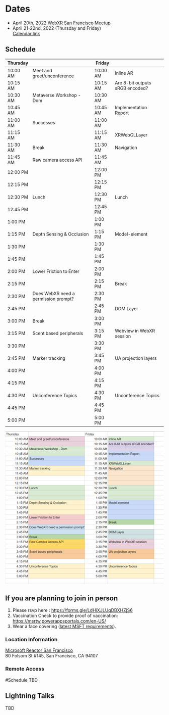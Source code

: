 # Dates

- April 20th, 2022 [WebXR San Francisco Meetup](https://www.meetup.com/Web-VR/events/285074729/)
- April 21-22nd, 2022 (Thursday and Friday)</br>
[Calendar link](https://www.w3.org/events/meetings/49c83780-eb0d-4d0a-a619-4d8f0637f7dd)</br>

## Schedule



| Thursday |                                      | Friday   |                                 |
| -------- | ------------------------------------ | -------- | ------------------------------- |
| 10:00 AM | Meet and greet/unconference          | 10:00 AM | Inline AR                       |
| 10:15 AM |                                      | 10:15 AM | Are 8-bit outputs sRGB encoded? |
| 10:30 AM | Metaverse Workshop - Dom             | 10:30 AM |                                 |
| 10:45 AM |                                      | 10:45 AM | Implementation Report           |
| 11:00 AM | Successes                            | 11:00 AM |                                 |
| 11:15 AM |                                      | 11:15 AM | XRWebGLLayer                    |
| 11:30 AM | Break                                | 11:30 AM | Navigation                      |
| 11:45 AM | Raw camera access API                | 11:45 AM |                                 |
| 12:00 PM |                                      | 12:00 PM |                                 |
| 12:15 PM |                                      | 12:15 PM |                                 |
| 12:30 PM | Lunch                                | 12:30 PM | Lunch                           |
| 12:45 PM |                                      | 12:45 PM |                                 |
| 1:00 PM  |                                      | 1:00 PM  |                                 |
| 1:15 PM  | Depth Sensing & Occlusion            | 1:15 PM  | Model-element                   |
| 1:30 PM  |                                      | 1:30 PM  |                                 |
| 1:45 PM  |                                      | 1:45 PM  |                                 |
| 2:00 PM  | Lower Friction to Enter              | 2:00 PM  |                                 |
| 2:15 PM  |                                      | 2:15 PM  | Break                           |
| 2:30 PM  | Does WebXR need a permission prompt? | 2:30 PM  |                                 |
| 2:45 PM  |                                      | 2:45 PM  | DOM Layer                       |
| 3:00 PM  | Break                                | 3:00 PM  |                                 |
| 3:15 PM  | Scent based peripherals              | 3:15 PM  | Webview in WebXR session        |
| 3:30 PM  |                                      | 3:30 PM  |                                 |
| 3:45 PM  | Marker tracking                      | 3:45 PM  | UA projection layers            |
| 4:00 PM  |                                      | 4:00 PM  |                                 |
| 4:15 PM  |                                      | 4:15 PM  |                                 |
| 4:30 PM  | Unconference Topics                  | 4:30 PM  | Unconference Topics             |
| 4:45 PM  |                                      | 4:45 PM  |                                 |
| 5:00 PM  |                                      | 5:00 PM  |

![Color coded schedule](https://github.com/immersive-web/administrivia/blob/main/F2F-April-2022/f2fApril22Schedule.png)

## If you are planning to join in person

1. Please rsvp here : https://forms.gle/LdHiXJLUqDBXHZjS6
2. Vaccination Check to provide proof of vaccination: https://msrtw.powerappsportals.com/en-US/
3. Wear a face covering ([latest MSFT requirements](https://microsoft.sharepoint.com/teams/Emergency_Preparedness/SitePages/Microsoft-Office-Site-Updates.aspx)).

### Location Information

[Microsoft Reactor San Francisco](https://g.page/microsoft-reactor?share)</br>
80 Folsom St #145, San Francisco, CA 94107

### Remote Access

#Schedule
TBD

## Lightning Talks

TBD

